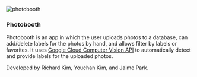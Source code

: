 ![photobooth](https://user-images.githubusercontent.com/18225387/28538073-d06c5490-7061-11e7-96eb-db250f89a981.PNG)

### Photobooth
Photobooth is an app in which the user uploads photos to a database, can add/delete labels for the photos by hand, and allows filter by labels or favorites. It uses [Google Cloud Computer Vision API](https://cloud.google.com/vision/) to automatically detect and provide labels for the uploaded photos.

Developed by Richard Kim, Youchan Kim, and Jaime Park.
